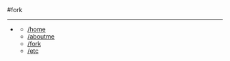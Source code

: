#fork
***
-
  <div class="menu">
    <ul>
        <li><a href="/https://asdf130700.github.io">/home</a></li>
        <li><a href="/asdf130700.github.io/aboutme">/aboutme</a></li>
        <li><a href="/asdf130700.github.io/fork">/fork</a></li>
        <li><a href="/github.io/etc">/etc</a></li>
    </ul>
  </div>
